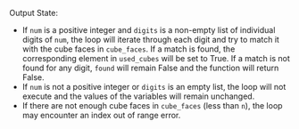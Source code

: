 Output State: 
- If `num` is a positive integer and `digits` is a non-empty list of individual digits of `num`, the loop will iterate through each digit and try to match it with the cube faces in `cube_faces`. If a match is found, the corresponding element in `used_cubes` will be set to True. If a match is not found for any digit, `found` will remain False and the function will return False.
- If `num` is not a positive integer or `digits` is an empty list, the loop will not execute and the values of the variables will remain unchanged.
- If there are not enough cube faces in `cube_faces` (less than `n`), the loop may encounter an index out of range error.